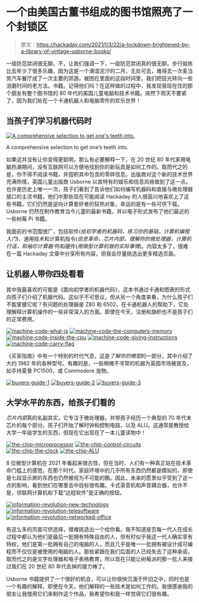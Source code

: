 # 一个由美国古董书组成的图书馆照亮了一个封锁区

> 原文：<https://hackaday.com/2021/03/22/a-lockdown-brightened-by-a-library-of-vintage-usborne-books/>

一级防范禁闭很无聊。不，让我们强调一下，一级防范禁闭真的很无聊。步行锻炼比去年少了很多乐趣，因为这是一个潮湿泥泞的二月，无处可去，难得去一次麦当劳汽车餐厅成了一次主要的郊游。被困在里面的这段时间里，我们把目光转向一些消磨时间的老方法。书籍。记得他们吗？在这样做的过程中，我发现我现在住的那个朋友有整个图书馆的 80 年代的美国儿童电脑和技术书籍。突然下雨天不要紧了，因为我们处在一个卡通机器人和电脑零件的欢乐世界！

## 当孩子们学习机器代码时

[![A comprehensive selection to get one's teeth into.](img/bb6f1e989bbc614abe8acdac55f97a19.png)](https://hackaday.com/wp-content/uploads/2021/02/usborne-cover-pages.jpg)

A comprehensive selection to get one’s teeth into.

如果这并没有让你变得更聪明，那么有必要解释一下，在 20 世纪 80 年代家用电脑热潮期间，没有互联网可以方便地找到你的新玩具是如何工作的。取而代之的是，你不得不阅读书籍，并囤积其中包含的零碎信息。出版商对这个新的技术世界充满热情，英国儿童出版商 Usborne 以其特有的娱乐和信息风格做到了这一点。也许是历史上唯一一次，孩子们看到了告诉他们如何编写机器码和直接与微处理器接口的主流书籍，他们中那些现在可能阅读 Hackaday 的人很高兴地喜欢上了这些书籍。它们仍然是逆向计算爱好者的狂热对象，幸运的是有一些可供下载。Usborne 仍然在制作教育当今儿童的最新书籍，并以电子形式发布了他们最近的一些树莓 Pi 书籍。

我面前的书范围很广，包括软件(*给初学者的机器码，练习你的基础，计算机编程入门*)、通用技术和计算机指令(*信息革命，芯片内部，理解你的微处理器，计算机行话，和袖珍计算器书*)和硬件(*用微型计算机做的实际事情*)。内容太多了，很难在一篇 Hackaday 文章中分享所有内容，但我会尽量挑选出更多精选页面。

## 让机器人带你四处看看

其中我最喜欢的可能是《面向初学者的机器代码》，这本书通过卡通和图表的形式向孩子们介绍了机器代码。这似乎不可思议，但从另一个角度来看，为什么孩子们不能掌握它呢？有问题的处理器是 Z80 和 6502，在卡通机器人的帮助下，它处理解释计算机操作的一些非常深入的方面。即使在今天，注册和旗帜也不是孩子们的正常费用。

 [![machine-code-what-is](img/b760d43329f737c0c088136b2b1c6356.png "machine-code-what-is")](https://hackaday.com/2021/03/22/a-lockdown-brightened-by-a-library-of-vintage-usborne-books/machine-code-what-is/)  [![machine-code-the-computers-memory](img/754c90f6c31919ae2d4f7581ea50c131.png "machine-code-the-computers-memory")](https://hackaday.com/2021/03/22/a-lockdown-brightened-by-a-library-of-vintage-usborne-books/machine-code-the-computers-memory/)  [![machine-code-inside-the-cpu](img/bf2f141d4d9fadab54ef92846b736df4.png "machine-code-inside-the-cpu")](https://hackaday.com/2021/03/22/a-lockdown-brightened-by-a-library-of-vintage-usborne-books/machine-code-inside-the-cpu/)  [![machine-code-giving-instructions](img/ba27271406a16b687498d81207b74778.png "machine-code-giving-instructions")](https://hackaday.com/2021/03/22/a-lockdown-brightened-by-a-library-of-vintage-usborne-books/machine-code-giving-instructions/)  [![machine-code-carry-flag](img/4cafcfc55afa3f6699d926adfcb15529.png "machine-code-carry-flag")](https://hackaday.com/2021/03/22/a-lockdown-brightened-by-a-library-of-vintage-usborne-books/machine-code-carry-flag/) 

《买家指南》中有一个特别的时代气息，这是*了解你的微型*的一部分，其中介绍了大约 1982 年的各种型号。有趣的是，一些稍微不寻常的机器为英国市场被提及，如手持夏普 PC1500，或 Commodore 宠物。

 [![buyers-guide-1](img/23ec455a1f15d4cf4211c41078fde75e.png "buyers-guide-1")](https://i0.wp.com/hackaday.com/wp-content/uploads/2021/02/buyers-guide-1.jpg?ssl=1)  [![buyers-guide-2](img/7322814a9e5ebe1e697c02564488b2e6.png "buyers-guide-2")](https://i0.wp.com/hackaday.com/wp-content/uploads/2021/02/buyers-guide-2.jpg?ssl=1)  [![buyers-guide-3](img/ebd5b9e573b5c58e0481c7a1d3bff3a6.png "buyers-guide-3")](https://i0.wp.com/hackaday.com/wp-content/uploads/2021/02/buyers-guide-3.jpg?ssl=1) 

## 大学水平的东西，给孩子们看的

*芯片内部*真的名副其实，它专注于微处理器，并带孩子经历一个典型的 70 年代末芯片的每个部分。孩子们开始了解时钟和控制电路，以及 ALU。这通常是教授给大学一年级学生的东西，但现在它出现在了一本儿童读物中！

 [![the-chip-microprocessor](img/675b2a2a7e08a3ce9593e76c61da6deb.png "the-chip-microprocessor")](https://i0.wp.com/hackaday.com/wp-content/uploads/2021/02/the-chip-microprocessor.jpg?ssl=1)  [![the-chip-control-circuits](img/bc6607070226975bd323c5e6dc89c348.png "the-chip-control-circuits")](https://i0.wp.com/hackaday.com/wp-content/uploads/2021/02/the-chip-control-circuits.jpg?ssl=1)  [![the-chip-the-clock](img/4942517dfd0a4791fef05490811d1043.png "the-chip-the-clock")](https://i0.wp.com/hackaday.com/wp-content/uploads/2021/02/the-chip-the-clock.jpg?ssl=1)  [![the-chip-ALU](img/2598ad4b1225805561b840993a72c0c6.png "the-chip-ALU")](https://i0.wp.com/hackaday.com/wp-content/uploads/2021/02/the-chip-ALU.jpg?ssl=1) 

8 位微型计算机在 2021 年看起来很古怪，但在当时，人们有一种真正站在技术革命门槛上的感觉。在那个时代，家庭环境中的几乎所有东西仍然都是模拟的，即使是七段显示屏的东西也仍然被视为不可能的酷。因此，未来的愿景似乎受到了这一点的影响，看到他们在哪里击中目标很有趣。卡式录音机和声音耦合器，也许不是，但联网计算机和下载“远程软件”是正确的按钮。

 [![information-revolution-new-technology](img/0fe9e371231078ff47eb6fa733f22e3c.png "information-revolution-new-technology")](https://i0.wp.com/hackaday.com/wp-content/uploads/2021/02/information-revolution-new-technology.jpg?ssl=1)  [![information-revolution-telesoftware](img/1f46d1ad294974858d9ece7f66128810.png "information-revolution-telesoftware")](https://i0.wp.com/hackaday.com/wp-content/uploads/2021/02/information-revolution-telesoftware.jpg?ssl=1)  [![information-revolution-networked-office](img/f9852143343099f49c0b639df5552191.png "information-revolution-networked-office")](https://i0.wp.com/hackaday.com/wp-content/uploads/2021/02/information-revolution-networked-office.jpg?ssl=1) 

有这么多的页面可供选择，很难挑选出一个给你看。我不知道是否每一代人在成长过程中都认为他们是最后一批拥有特殊自由的人，但有时似乎我这一代人确实享有特权，他们是第一批拥有自己的电脑的人，而且几乎是唯一一批拥有被设计成可编程而不仅仅是被使用的电脑的人。那些紧跟在我们后面的人已经失去了这种承诺，取而代之的是文字处理器和电子表格教育，所以现在只能让树莓派的那一批人来接过我们在 20 世纪 80 年代丢掉的接力棒了。

Usborne 书籍提供了一个很好的机会，可以让你很快沉湎于怀旧之中，同时也是一个有趣的解释，即使在今天，他们解释的一些技术是如何工作的。我很感谢我的朋友让我借用它们来制作这个作品，我希望你和我一样觉得它们很有趣。